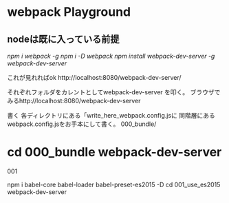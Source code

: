 # webpack Playground

nodeは既に入っている前提
---

*npm i webpack -g*
*npm i -D webpack*
*npm install webpack-dev-server -g*
*webpack-dev-server*

これが見れればok
 http://localhost:8080/webpack-dev-server/

 それぞれフォルダをカレントとしてwebpack-dev-server
 を叩く。
ブラウザでみるhttp://localhost:8080/webpack-dev-server

書く
各ディレクトリにある「write_here_webpack.config.jsに
同階層にあるwebpack.config.jsをお手本にして書く。
000_bundle/

cd 000_bundle
webpack-dev-server
===================
001

npm i babel-core babel-loader babel-preset-es2015 -D
cd 001_use_es2015
webpack-dev-server
